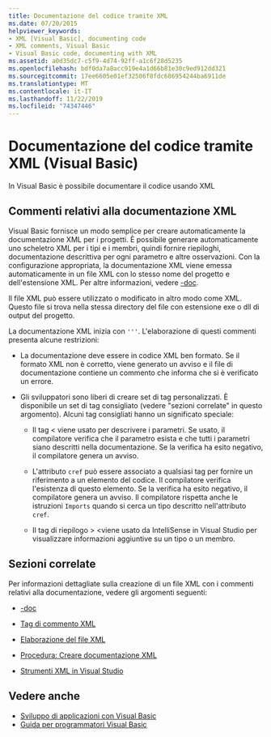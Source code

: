 ```yaml
---
title: Documentazione del codice tramite XML
ms.date: 07/20/2015
helpviewer_keywords:
- XML [Visual Basic], documenting code
- XML comments, Visual Basic
- Visual Basic code, documenting with XML
ms.assetid: a0d35dc7-c5f9-4d74-92ff-a1c6f28d5235
ms.openlocfilehash: bdf0da7a8acc919e4a1d66b81e30c9ed912dd321
ms.sourcegitcommit: 17ee6605e01ef32506f8fdc686954244ba6911de
ms.translationtype: MT
ms.contentlocale: it-IT
ms.lasthandoff: 11/22/2019
ms.locfileid: "74347446"
---
```

# <a name="documenting-your-code-with-xml-visual-basic"></a>Documentazione del codice tramite XML (Visual Basic)

In Visual Basic è possibile documentare il codice usando XML

## <a name="xml-documentation-comments"></a>Commenti relativi alla documentazione XML

Visual Basic fornisce un modo semplice per creare automaticamente la documentazione XML per i progetti. È possibile generare automaticamente uno scheletro XML per i tipi e i membri, quindi fornire riepiloghi, documentazione descrittiva per ogni parametro e altre osservazioni. Con la configurazione appropriata, la documentazione XML viene emessa automaticamente in un file XML con lo stesso nome del progetto e dell'estensione XML. Per altre informazioni, vedere [-doc](../../../visual-basic/reference/command-line-compiler/doc.md).

Il file XML può essere utilizzato o modificato in altro modo come XML. Questo file si trova nella stessa directory del file con estensione exe o dll di output del progetto.

La documentazione XML inizia con `'''`. L'elaborazione di questi commenti presenta alcune restrizioni:

- La documentazione deve essere in codice XML ben formato. Se il formato XML non è corretto, viene generato un avviso e il file di documentazione contiene un commento che informa che si è verificato un errore.

- Gli sviluppatori sono liberi di creare set di tag personalizzati. È disponibile un set di tag consigliato (vedere "sezioni correlate" in questo argomento). Alcuni tag consigliati hanno un significato speciale:

  - Il tag \< viene usato per descrivere i parametri. Se usato, il compilatore verifica che il parametro esista e che tutti i parametri siano descritti nella documentazione. Se la verifica ha esito negativo, il compilatore genera un avviso.

  - L'attributo `cref` può essere associato a qualsiasi tag per fornire un riferimento a un elemento del codice. Il compilatore verifica l'esistenza di questo elemento. Se la verifica ha esito negativo, il compilatore genera un avviso. Il compilatore rispetta anche le istruzioni `Imports` quando si cerca un tipo descritto nell'attributo `cref`.

  - Il tag di riepilogo > \<viene usato da IntelliSense in Visual Studio per visualizzare informazioni aggiuntive su un tipo o un membro.

## <a name="related-sections"></a>Sezioni correlate

Per informazioni dettagliate sulla creazione di un file XML con i commenti relativi alla documentazione, vedere gli argomenti seguenti:

- [-doc](../../../visual-basic/reference/command-line-compiler/doc.md)

- [Tag di commento XML](../../../visual-basic/language-reference/xmldoc/index.md)

- [Elaborazione del file XML](../../../visual-basic/programming-guide/program-structure/processing-the-xml-file.md)

- [Procedura: Creare documentazione XML](../../../visual-basic/programming-guide/program-structure/how-to-create-xml-documentation.md)

- [Strumenti XML in Visual Studio](/visualstudio/xml-tools/xml-tools-in-visual-studio)

## <a name="see-also"></a>Vedere anche

- [Sviluppo di applicazioni con Visual Basic](../../../visual-basic/developing-apps/index.md)
- [Guida per programmatori Visual Basic](../../../visual-basic/programming-guide/index.md)
